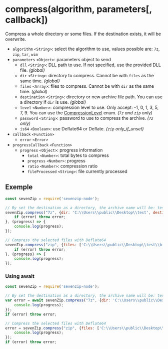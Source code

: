 # compress(algorithm, parameters[, callback])

Compress a whole directory or some files. If the destination exists, it will be overwrite.

- `algorithm` `<String>`: select the algorithm to use, values possible are: `7z`, `zip`, `tar`, `wim`
- `parameters` `<Object>`: parameters object to send
    - `dll` `<String>`: DLL path to use. If not specified, use the provided DLL file. _(global)_
    - `dir` `<String>`: directory to compress. Cannot be with `files` as the same time. _(global)_
    - `files` `<Array>`: files to compress. Cannot be with `dir` as the same time. _(global)_
    - `destination` `<String>`: directory or new archive file path. You can use a directory if `dir` is use. _(global)_
    - `level` `<Number>`: compression level to use. Only accept: -1, 0, 1, 3, 5, 7, 9. You can use the [CompressionLevel](https://github.com/SteezCram/sevenzip-node/blob/main/docs/CompressionLevel.md) enum. _(`7z` and `zip` only)_
    - `password` `<String>`: password to use to compress the archive. _(`7z` only)_
    - `is64` `<Boolean>`: use Deflate64 or Deflate. _(`zip` only_if_unset)_
- `callback` `<Function>`
    - `error` `<Error>`
- `progressCallback` `<Function>`
    - `progress` `<Object>`: progress information
        - `total` `<Number>`: total bytes to compress
        - `progress` `<Number>`: progress
        - `ratio` `<Number>`: compression ratio
        - `fileProcessed` `<String>`: file currently processed

## Exemple
```js
const sevenZip = require('sevenzip-node');

// By set the destination as a directory, the archive name will be: test.7z
sevenZip.compress("7z", {dir: 'C:\\Users\\public\\Desktop\\test', destination: 'C:\\Users\\tcroi\\Desktop\\'}, (error) => {
    if (error) throw error;
}, (progress) => {
    console.log(progress);
});

// Compress the selected files with Deflate64
sevenZip.compress("zip", {files: ['C:\\Users\\public\\Desktop\\test\\bigtxt.txt', 'C:\\Users\\public\\Desktop\\test\\bigmp4.mp4'], destination: 'C:\\Users\\tcroi\\Desktop\\test.zip', is64: true}, (error) => {
    if (error) throw error;
}, (progress) => {
    console.log(progress);
});
```

### Using await
```js
const sevenZip = require('sevenzip-node');

// By set the destination as a directory, the archive name will be: test.7z
var error = await sevenZip.compress("7z", {dir: 'C:\\Users\\public\\Desktop\\test', destination: 'C:\\Users\\tcroi\\Desktop\\'}, null, (progress) => {
    console.log(progress);
});
if (error) throw error;

// Compress the selected files with Deflate64
error = sevenZip.compress("zip", {files: ['C:\\Users\\public\\Desktop\\test\\bigtxt.txt', 'C:\\Users\\public\\Desktop\\test\\bigmp4.mp4'], destination: 'C:\\Users\\tcroi\\Desktop\\test.zip', is64: true}, null, (progress) => {
    console.log(progress);
});
if (error) throw error;
```
